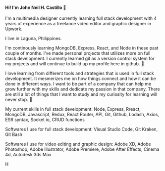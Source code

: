#### Hi! I'm John Neil H. Castillo 👋

I'm a multimedia designer currently learning full stack development with 4 years of experience as a freelance video editor and graphic designer in Upwork.

I live in Laguna, Philippines.

I'm continously learning MongoDB, Express, React, and Node in these past couple of months. I've made personal projects that utilizes more on full stack development. I currently learned git as a version control system for my projects and will continue to build up my profile here in github. 🌱

I love learning from different tools and strategies that is used in full stack development. It mesmerizes me on how things connect and how it can be done in different ways. I want to be part of a company that can help me grow further with my skills and dedicate my passion in that company. There are still a lot of things that I want to study and my curiosity for learning will never stop. 👀

My current skills in full stack development:
Node, Express, Rreact, MongoDB, Javascript, Redux, React Router, API, Git, Github, Lodash, Axios, ES6 syntax, Socket io, CRUD functions

Softwares I use for full stack development:
Visual Studio Code, Git Kraken, Git Bash

Softwares I use for video editing and graphic design:
Adobe XD, Adobe Photoshop, Adobe Illustrator, Adobe Premiere, Adobe After Effects, Cinema 4d, Autodesk 3ds Max

H
